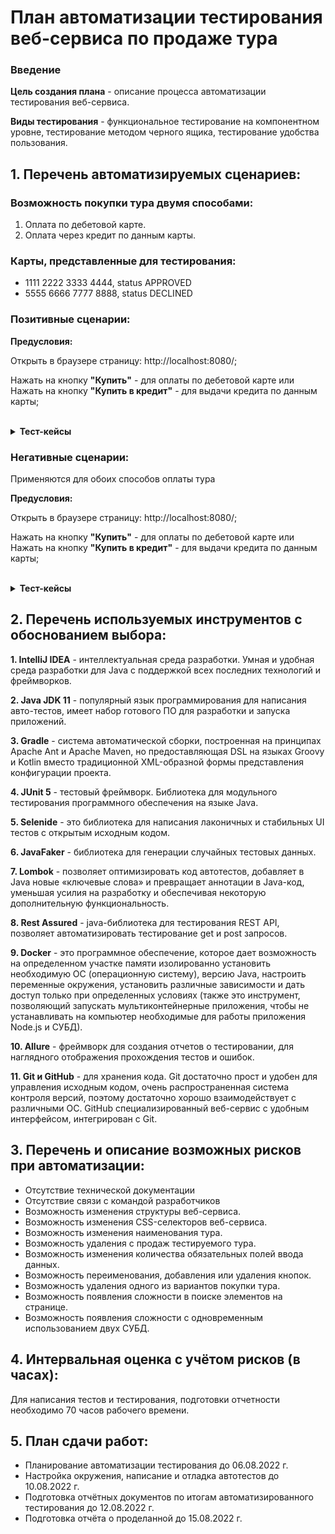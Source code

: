 # План автоматизации тестирования веб-сервиса по продаже тура

### **Введение**

**Цель создания плана** - описание процесса автоматизации тестирования веб-сервиса.

**Виды тестирования** - функциональное тестирование на компонентном уровне, тестирование методом черного ящика, тестирование удобства пользования.

## **1. Перечень автоматизируемых сценариев:**

### **Возможность покупки тура двумя способами:**

1. Оплата по дебетовой карте.
2. Оплата через кредит по данным карты.

### **Карты, представленные для тестирования:**

- 1111 2222 3333 4444, status APPROVED
- 5555 6666 7777 8888, status DECLINED

### **Позитивные сценарии:**

**Предусловия:**

Открыть в браузере страницу: http://localhost:8080/;

Нажать на кнопку **"Купить"** - для оплаты по дебетовой карте или Нажать на кнопку **"Купить в кредит"** - для выдачи кредита по данным карты;

<br />
<details>
<summary><b>Тест-кейсы</b></summary>

***1. Покупка тура и оплата по дебетовой карте со статусом APPROVED:***

***Ожидаемый результат:***

Появилось всплывающее окно с уведомлением: "Успешно. Операция одобрена Банком."

***2. Покупка тура и оплата по дебетовой карте со статусом DECLINED:***

***Ожидаемый результат:***

Появилось всплывающее окно с уведомлением: "Ошибка! Банк отказал в проведении операции."

***3. Покупка тура и оплата в кредит по данным карты со статусом APPROVED:***

***Ожидаемый результат:***

Появилось всплывающее окно с уведомлением: "Успешно. Операция одобрена Банком."

***4. Покупка тура и оплата в кредит по данным карты со статусом DECLINED:***

***Ожидаемый результат:***

Появилось всплывающее окно с уведомлением: "Ошибка! Банк отказал в проведении операции."

</details>

### **Негативные сценарии:**
Применяются для обоих способов оплаты тура 

**Предусловия:**

Открыть в браузере страницу: http://localhost:8080/;

Нажать на кнопку **"Купить"** - для оплаты по дебетовой карте или Нажать на кнопку **"Купить в кредит"** - для выдачи кредита по данным карты;


<br />
<details>
<summary><b>Тест-кейсы</b></summary>

***1. Отправка формы с невалидным номером карты:***

***Ожидаемый результат:***

Появилось всплывающее окно с уведомлением: "Ошибка! Банк отказал в проведении операции."

***2. Отправка формы с некорректным номером карты:***

***Ожидаемый результат:***

Под полем "Номер карты" появилось сообщение об ошибке: "Неверный формат".

***3. Отправка формы с пустым полем "Номер карты":***

***Ожидаемый результат:***

Под полем "Номер карты" появилось сообщение об ошибке: "Неверный формат".

***4. Отправка формы с невалидным месяцем:***

***Ожидаемый результат:***

Под полем "Месяц" появилось сообщение об ошибке: "Неверно указан срок действия карты".

***5. Отправка формы с пустым полем "Месяц":***

***Ожидаемый результат:***

Под полем "Месяц" появилось сообщение об ошибке: "Неверный формат".

***6.  Отправка формы с невалидным сроком года:***

***Ожидаемый результат:***

Под полем "Год" появилось сообщение об ошибке: "Истёк срок действия карты" или "Неверно указан срок действия карты".

***7. Отправка формы с некорректным сроком года:***

***Ожидаемый результат:***

Под полем "Год" появилось сообщение об ошибке: "Неверно указан срок действия карты".

***8. Отправка формы с пустым полем "Год":***

***Ожидаемый результат:***

Под полем "Год" появилось сообщение об ошибке: "Неверный формат".

***9.  Отправка формы с данными владельца на кириллице:***

***Ожидаемый результат:***

Под полем "Владелец" появилось сообщение об ошибке: "Неверный формат".

***10. Отправка формы с указанием только фамилии или имени владельца на латинице:***

***Ожидаемый результат:***

Под полем "Владелец" появилось сообщение об ошибке: "Неверный формат".

***11. Отправка формы с указанием "ФИО" владельца на латинице:***

***Ожидаемый результат:***

Под полем "Владелец" появилось сообщение об ошибке: "Неверный формат".

***12. Отправка формы с указанием фамилии и имени владельца в нижнем или верхнем регистре:***

Под полем "Владелец" появилось сообщение об ошибке: "Неверный формат".

***13. Отправка формы с некорректными данными владельца (одна буква):***

***Ожидаемый результат:***

Под полем "Владелец" появилось сообщение об ошибке: "Неверный формат".

***14. Отправка формы с некорректными данными владельца (большое количество букв):***

***Ожидаемый результат:***

Под полем "Владелец" появилось сообщение об ошибке: "Неверный формат".

***15. Отправка формы с некорректными данными владельца (цифры или спецсимволы):***

***Ожидаемый результат:***

Под полем "Владелец" появилось сообщение об ошибке: "Неверный формат".

***16. Отправка формы с пустым полем "Владелец":***

***Ожидаемый результат:***

Под полем "Владелец" появилось сообщение об ошибке: "Поле обязательно для заполнения".

***17. Отправка формы с некорректным значением "CVC/CVV":***

***Ожидаемый результат:***

Под полем "CVC/CVV" появилось сообщение об ошибке: "Неверный формат".

***18. Отправка формы с невалидным значением "CVC/CVV":***

***Ожидаемый результат:***

Под полем "CVC/CVV" появилось сообщение об ошибке: "Неверный формат".

***19. Отправка формы с пустым полем "CVC/CVV":***

***Ожидаемый результат:***

Под полем "CVC/CVV" появилось сообщение об ошибке: "Неверный формат".

</details>

## **2. Перечень используемых инструментов с обоснованием выбора:**

**1. IntelliJ IDEA** - интеллектуальная среда разработки. Умная и удобная среда разработки для Java с поддержкой всех последних технологий и фреймворков.

**2. Java JDK 11** - популярный язык программирования для написания авто-тестов, имеет набор готового ПО для разработки и запуска приложений.

**3. Gradle** - система автоматической сборки, построенная на принципах Apache Ant и Apache Maven, но предоставляющая DSL на языках Groovy и Kotlin вместо традиционной XML-образной формы представления конфигурации проекта.

**4. JUnit 5** - тестовый фреймворк. Библиотека для модульного тестирования программного обеспечения на языке Java.

**5. Selenide** - это библиотека для написания лаконичных и стабильных UI тестов с открытым исходным кодом.

**6. JavaFaker** - библиотека для генерации случайных тестовых данных.

**7. Lombok** - позволяет оптимизировать код автотестов, добавляет в Java новые «ключевые слова» и превращает аннотации в Java-код, уменьшая усилия на разработку и обеспечивая некоторую дополнительную функциональность.

**8. Rest Assured** - java-библиотека для тестирования REST API, позволяет автоматизировать тестирование get и post запросов.

**9. Docker** - это программное обеспечение, которое дает возможность на определенном участке памяти изолированно установить необходимую ОС (операционную систему), версию Java, настроить переменные окружения, установить различные зависимости и дать доступ только при определенных условиях (также это инструмент, позволяющий запускать мультиконтейнерные приложения, чтобы не устанавливать на компьютер необходимые для работы приложения Node.js и СУБД).

**10. Allure** - фреймворк для создания отчетов о тестировании, для наглядного отображения прохождения тестов и ошибок.

**11. Git и GitHub** - для хранения кода. Git достаточно прост и удобен для управления исходным кодом, очень распространенная система контроля версий, поэтому достаточно хорошо взаимодействует с различными ОС. GitHub специализированный веб-сервис с удобным интерфейсом, интегрирован с Git.

## **3. Перечень и описание возможных рисков при автоматизации:**
- Отсутствие технической документации
- Отсутствие связи с командой разработчиков
- Возможность изменения структуры веб-сервиса.
- Возможность изменения CSS-селекторов веб-сервиса.
- Возможность изменения наименования тура.
- Возможность удаления с продаж тестируемого тура.
- Возможность изменения количества обязательных полей ввода данных.
- Возможность переименования, добавления или удаления кнопок.
- Возможность удаления одного из вариантов покупки тура.
- Возможность появления сложности в поиске элементов на странице.
- Возможность появления сложности с одновременным использованием двух СУБД.

## **4. Интервальная оценка с учётом рисков (в часах):**

Для написания тестов и тестирования, подготовки отчетности необходимо 70 часов рабочего времени.

## **5. План сдачи работ:**
- Планирование автоматизации тестирования до 06.08.2022 г.
- Настройка окружения, написание и отладка автотестов до 10.08.2022 г.
- Подготовка отчётных документов по итогам автоматизированного тестирования до 12.08.2022 г.
- Подготовка отчёта о проделанной  до 15.08.2022 г.

